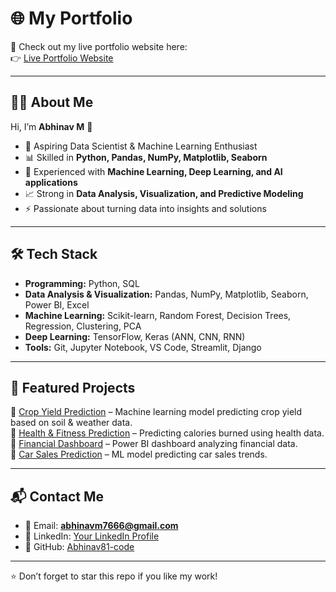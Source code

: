 # 🌐 My Portfolio

🚀 Check out my live portfolio website here:  
👉 [Live Portfolio Website](https://portofolio-update-2-jtp8xjar8-abhinavm7666-1062s-projects.vercel.app)

---

## 👨‍💻 About Me
Hi, I’m **Abhinav M** 👋  
- 🎯 Aspiring Data Scientist & Machine Learning Enthusiast  
- 📊 Skilled in **Python, Pandas, NumPy, Matplotlib, Seaborn**  
- 🤖 Experienced with **Machine Learning, Deep Learning, and AI applications**  
- 📈 Strong in **Data Analysis, Visualization, and Predictive Modeling**  
- ⚡ Passionate about turning data into insights and solutions  

---

## 🛠 Tech Stack
- **Programming:** Python, SQL  
- **Data Analysis & Visualization:** Pandas, NumPy, Matplotlib, Seaborn, Power BI, Excel  
- **Machine Learning:** Scikit-learn, Random Forest, Decision Trees, Regression, Clustering, PCA  
- **Deep Learning:** TensorFlow, Keras (ANN, CNN, RNN)  
- **Tools:** Git, Jupyter Notebook, VS Code, Streamlit, Django  

---

## 📂 Featured Projects
🔹 [Crop Yield Prediction](https://github.com/Abhinav81-code/Crop-yield-prediction) – Machine learning model predicting crop yield based on soil & weather data.  
🔹 [Health & Fitness Prediction](https://github.com/Abhinav81-code/Health-fitness-prediction) – Predicting calories burned using health data.  
🔹 [Financial Dashboard](https://github.com/Abhinav81-code/Financial_Dashboard) – Power BI dashboard analyzing financial data.  
🔹 [Car Sales Prediction](https://github.com/Abhinav81-code/Car-sale-prediction) – ML model predicting car sales trends.  

---

## 📬 Contact Me
- 📧 Email: **abhinavm7666@gmail.com**  
- 💼 LinkedIn: [Your LinkedIn Profile](https://www.linkedin.com)  
- 🐙 GitHub: [Abhinav81-code](https://github.com/Abhinav81-code)

---

⭐ Don’t forget to star this repo if you like my work!
